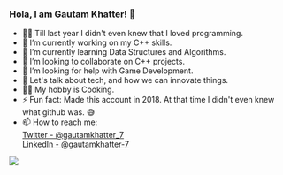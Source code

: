 ### Hola, I am Gautam Khatter! 👋

- 👨‍💻 Till last year I didn't even knew that I loved programming.
- 🔭 I’m currently working on my C++ skills.
- 🌱 I’m currently learning Data Structures and Algorithms.
- 👯 I’m looking to collaborate on C++ projects.
- 🤔 I’m looking for help with Game Development.
- 💬 Let's talk about tech, and how we can innovate things.
- 👨‍🍳 My hobby is Cooking.
- ⚡ Fun fact: Made this account in 2018. At that time I didn't even knew what github was. 😅
- 📫 How to reach me: <br>[Twitter - @gautamkhatter_7](https://twitter.com/gautamkhatter_7)</br>[LinkedIn - @gautamkhatter-7](www.linkedin.com/in/gautamkhatter-7)
<img src = "https://github-readme-stats.vercel.app/api?username=gautam-07&&show_icons=true&title_color=ff7582&icon_color=6f88fc&text_color=bdc4c6&bg_color=4e586e">
